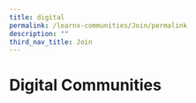 ```yaml
---
title: digital
permalink: /learnx-communities/Join/permalink
description: ""
third_nav_title: Join
---
```

# Digital Communities